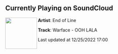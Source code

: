## Currently Playing on SoundCloud

[<img align="left" width="100" src="https://i1.sndcdn.com/artworks-OOrjoz0WTH9XUmyL-SrBYBA-t500x500.jpg">](https://soundcloud.com/endoflinerecordings/warface-ooh-lala)

**Artist**: End of Line 

**Track**: Warface - OOH LALA

Last updated at 12/25/2022 17:00
